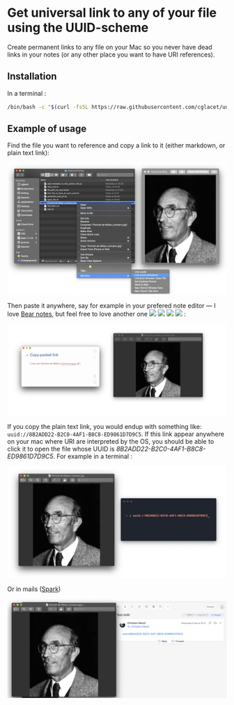 # Get universal link to any of your file using the UUID-scheme

Create permanent links to any file on your Mac so you never have dead links in your notes (or any other place you want to have URI references).

## Installation

In a terminal :

```bash
/bin/bash -c "$(curl -fsSL https://raw.githubusercontent.com/cglacet/uuid-scheme/master/install.sh)"
```

## Example of usage

Find the file you want to reference and copy a link to it (either markdown, or plain text link): 
<div align="center"><img src="img/copy_link.png" width=600/></div>

Then paste it anywhere, say for example in your prefered note editor — I love [Bear notes][Bear.app], but feel free to love another one
[<img src="https://bear.app/static/favicons/favicon.ico" height="16" />][Bear.app]
[<img src="https://ulysses.app/assets/images/favicon/favicon-16x16.png?v1" height="16" />][Ulysses.app]
[<img src="https://s0.wp.com/wp-content/themes/a8c/simplenote/images/chrome/favicon.ico" height="16" />][Simplenote.app]
[<img src="https://external-content.duckduckgo.com/ip3/evernote.com.ico" height="16" />][Evernote.app]
:
<div align="center"><img src="img/paste_and_open.png" width=750/></div>

If you copy the plain text link, you would endup with something like: `uuid://8B2ADD22-B2C0-4AF1-B8C8-ED9861D7D9C5`. 
If this link appear anywhere on your mac where URI are interpreted by the OS, you should be able to click it to open the file whose UUID is *8B2ADD22-B2C0-4AF1-B8C8-ED9861D7D9C5*. For example in a terminal :

<div align="center"><img src="img/term_link.png" width=600/></div>

Or in mails ([Spark][Spark.app])

<div align="center"><img src="img/mail_link.png" width=600/></div>

[Bear.app]: https://bear.app/
[Spark.app]: https://sparkmailapp.com/
[Ulysses.app]: https://ulysses.app/
[Simplenote.app]: https://simplenote.com/
[Evernote.app]: https://evernote.com/

